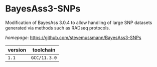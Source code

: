 # BayesAss3-SNPs

Modification of BayesAss 3.0.4 to allow handling of large SNP datasets generated via methods such as RADseq protocols.

*homepage*: <https://github.com/stevemussmann/BayesAss3-SNPs>

version | toolchain
--------|----------
``1.1`` | ``GCC/11.3.0``
